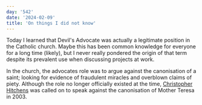 ```yaml
---
day: '542'
date: '2024-02-09'
title: 'On things I did not know'
---
```


Today I learned that Devil's Advocate was actually a legitimate position in the Catholic church. Maybe this has been common knowledge for everyone for a long time (likely), but I never really pondered the origin of that term despite its prevalent use when discussing projects at work.

In the church, the advocates role was to argue against the canonisation of a saint; looking for evidence of fraudulent miracles and overblown claims of piety. Although the role no longer officially existed at the time, [Christopher Hitchens](https://www.youtube.com/watch?v=Z79t5hcgn3w) was called on to speak against the canonisation of Mother Teresa in 2003.
